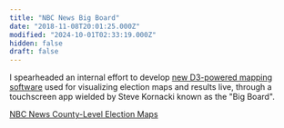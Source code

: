 ```yaml
---
title: "NBC News Big Board"
date: "2018-11-08T20:01:25.000Z"
modified: "2024-10-01T02:33:19.000Z"
hidden: false
draft: false
---
```

I spearheaded an internal effort to develop [new D3-powered mapping software](https://www.newscaststudio.com/2018/11/05/nbc-big-board-update/) used for visualizing election maps and results live, through a touchscreen app wielded by Steve Kornacki known as the "Big Board".

[NBC News County-Level Election Maps](https://www.youtube.com/watch?v=p4KIMQsVkt8)